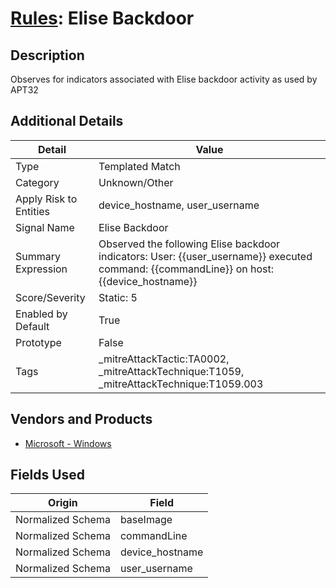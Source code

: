 # [Rules](README.md): Elise Backdoor

## Description
Observes for indicators associated with Elise backdoor activity as used by APT32

## Additional Details
|Detail|Value|
|----|----|
|Type|Templated Match|
|Category|Unknown/Other|
|Apply Risk to Entities|device_hostname, user_username|
|Signal Name|Elise Backdoor|
|Summary Expression|Observed the following Elise backdoor indicators: User: {{user_username}} executed command: {{commandLine}} on host: {{device_hostname}}|
|Score/Severity|Static: 5|
|Enabled by Default|True|
|Prototype|False|
|Tags|_mitreAttackTactic:TA0002, _mitreAttackTechnique:T1059, _mitreAttackTechnique:T1059.003|
## Vendors and Products
- [Microsoft - Windows](../products/1ff7546c-cb36-4a24-87f7-89d2cecc5761.md)


## Fields Used

|Origin|Field|
|----|----|
|Normalized Schema|baseImage|
|Normalized Schema|commandLine|
|Normalized Schema|device_hostname|
|Normalized Schema|user_username|



